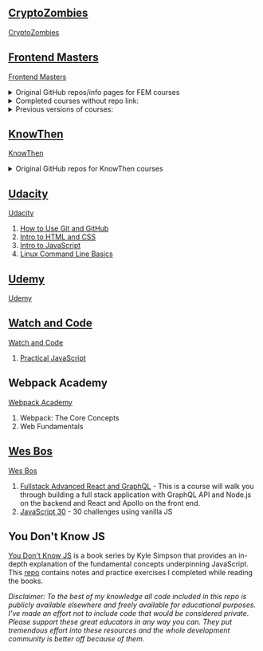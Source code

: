## [CryptoZombies](./Cryptozombies)

[CryptoZombies](https://cryptozombies.io/)

## [Frontend Masters](./Frontend_Masters)

[Frontend Masters](https://frontendmasters.com/)

<details>
  <summary>Original GitHub repos/info pages for FEM courses</summary>

1. [Building Awesomer Apps with Angular](https://github.com/onehungrymind/angular-rest-app) - Lukas Ruebbelke
1. [Build Cross-Platform Desktop Apps with Electron](https://gist.github.com/stevekinney/4cc5c61e827c00dbea55409f26d1da02) - Steve Kinney
1. [Choosing a JavaScript Framework](https://github.com/btholt/jsmvc-pres) - Brian Holt
1. [Complete Intro to React, v4)](https://github.com/btholt/complete-intro-to-react-v4) - Brian Holt
1. [CSS Grids and Flexbox in Responsive Web](https://github.com/jen4web/fem-layout/) - Jen Kramer
1. [Data Structures and Algorithms in JavaScript](https://github.com/kuychaco/algoClass) - Bianca Gandolfo
1. [Debugging and Fixing Common JavaScript Errors](https://github.com/toddhgardner/getRANTR) - Todd Gardner
1. [Design for Developers](https://github.com/sdras/design-for-developers/blob/master/slides-pdf/Des4Dev2.pdf) - Sarah Drasner
1. [ES6: The Right Parts](https://frontendmasters.com/assets/resources/kylesimpson/getify-es6-workshop.zip) - Kyle Simpson
1. [Four Semesters of Computer Science in 5 Hours](https://github.com/btholt/four-semesters-of-cs) - Brian Holt
1. [Intermediate React](https://github.com/btholt/complete-intro-to-react-v4/) - Brian Holt
1. [Introduction to Elm, v2](https://github.com/rtfeldman/elm-0.19-workshop/tree/master/intro) - Richard Feldman
1. [Introduction to GraphQL](https://github.com/FrontendMasters/intro-to-graphql) - Scott Moss
1. [Introduction to Vue.js](https://github.com/sdras/intro-to-vue) - Sarah Drasner
1. [Mastering Chrome Developer Tools, v2](https://github.com/jkup/mastering-chrome-devtools) - Jon Kuperman
1. [Modern Search Engine Optimization (SEO)](https://github.com/mike-works/modern-seo) - Mike North
1. [SVG Essentials & Animation, v2](https://github.com/sdras/svg-workshop) - Sarah Drasner
1. [TypeScript 3 Fundamentals, v2](https://github.com/mike-works/typescript-fundamentals) - Mike North
1. [Visual Studio Code](https://github.com/mike-works/vscode-fundamentals) - Mike North
1. [Webpack 4 Fundamentals](https://github.com/TheLarkInn/webpack-workshop-2018) - Sean Larkin
   </details>

<details>
  <summary>Completed courses without repo link:</summary>

1. [Complete Introduction to Web Development, v2](https://btholt.github.io/intro-to-web-dev-v2/) - Brian Holt
1. CSS in-Depth, v2 - Estelle Weyl
1. Deep JavaScript Foundations, v3 - Kyle Simpson
1. Functional-Light JavaScript, v2 - Kyle Simpson
1. [Full Stack for Front End Engineers](https://docs.google.com/presentation/d/1FPpbZ919vt8e1k2EGPd7BKhDlHao79ykvYLfDcMOsMo/edit#slide=id.p) - Jem Young
1. Introduction to JavaScript Programming - Kyle Simpson
1. [JavaScript: From Fundamentals to Functional JS, v2](https://slides.com/bgando/f2f-final-day-1#/) - Bianca Gandolfo
1. [JavaScript: The Hard Parts](https://frontendmasters.com/assets/resources/willsentance/js-the-hard-parts.pdf) - Will Sentance
1. [JavaScript: The New Hard Parts](https://static.frontendmasters.com/resources/2018-05-23-javascript-new-hard-parts/new-hard-parts-slides.pdf) - Will Sentance
1. The Good Parts of JavaScript and the Web - Douglas Crockford
1. [The Hard Parts of Servers & Node.js](https://static.frontendmasters.com/resources/2019-04-24-servers-node-js/Hard-Parts-Servers-Node.pdf) - Will Sentance
   </details>

<details>
  <summary>Previous versions of courses:</summary>

1. [Complete Intro to React, v3 (feat. Redux, Router & Flow)](https://github.com/btholt/complete-intro-to-react) - Brian Holt
1. Deep JavaScript Foundations - Kyle Simpson
1. [Introduction to Web Development, v1](https://docs.google.com/presentation/d/1KeWOWSM28qYI1mtkuHkY2vB2UUhwNkg7sq_LPqfYXKs/edit#slide=id.g3902e45b2_083) - Nina Zakharenko & Brian Holt
1. [JavaScript: From Fundamentals to Functional JS, v1](https://slides.com/bgando/obj-arr-func#/) - Bianca Gandolfo
1. [Mastering Chrome Developer Tools, v1](https://github.com/jkup/mastering-chrome-devtools) - Jon Kuperman
   </details>

## [KnowThen](./KnowThen)

[KnowThen](https://courses.knowthen.com/courses/)

<details>
  <summary>Original GitHub repos for KnowThen courses</summary>
  
  1. [Elm For Beginners](https://github.com/knowthen/elm)
</details>

## [Udacity](./Udacity)

[Udacity](https://www.udacity.com/)

1. [How to Use Git and GitHub](https://www.udacity.com/course/how-to-use-git-and-github--ud775)
1. [Intro to HTML and CSS](https://www.udacity.com/course/intro-to-html-and-css--ud001)
1. [Intro to JavaScript](https://www.udacity.com/course/intro-to-javascript--ud803)
1. [Linux Command Line Basics](https://www.udacity.com/course/linux-command-line-basics--ud595)

## [Udemy](./Udemy)

[Udemy](https://www.udemy.com/)

## [Watch and Code](./Watch_And_Code)

[Watch and Code](https://watchandcode.com/)

1. [Practical JavaScript](https://watchandcode.com/p/practical-javascript)

## Webpack Academy

[Webpack Academy](https://webpack.academy/courses)

1. Webpack: The Core Concepts
1. Web Fundamentals

## [Wes Bos](./Wes_Bos)

[Wes Bos](https://wesbos.com/)

1. [Fullstack Advanced React and GraphQL](https://advancedreact.com/) - This is a course will walk you through building a full stack application with GraphQL API and Node.js on the backend and React and Apollo on the front end.
1. [JavaScript 30](https://javascript30.com/) - 30 challenges using vanilla JS

## You Don't Know JS

[You Don't Know JS](https://github.com/getify/You-Dont-Know-JS) is a book series by Kyle Simpson that provides an in-depth explanation of the fundamental concepts underpinning JavaScript. This [repo](./You_Don't_Know_JS) contains notes and practice exercises I completed while reading the books.

_Disclaimer: To the best of my knowledge all code included in this repo is publicly available elsewhere and freely available for educational purposes. I've made an effort not to include code that would be considered private. Please support these great educators in any way you can. They put tremendous effort into these resources and the whole development community is better off because of them._
